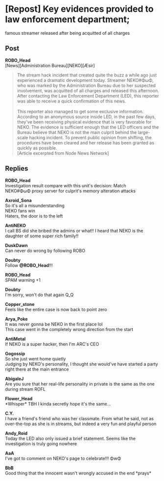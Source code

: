 # [Repost] Key evidences provided to law enforcement department;
famous streamer released after being acquitted of all charges
## Post
**ROBO_Head**<br>
[News][Administration Bureau][NEKO][Æsir]<br>
> The stream hack incident that created quite the buzz a while ago just experienced a dramatic development today. Streamer NEKO\#ΦωΦ, who was marked by the Administration Bureau due to her suspected involvement, was acquitted of all charges and released this afternoon. After contacting the Law Enforcement Department (LED), this reporter was able to receive a quick confirmation of this news.<br>
> <br>
> This reporter also managed to get some exclusive information. According to an anonymous source inside LED, in the past few days, they've been receiving physical evidence that is very favorable for NEKO. The evidence is sufficient enough that the LED officers and the Bureau believe that NEKO is not the main culprit behind the large-scale hacking incident. To prevent public opinion from shifting, the procedures have been cleared and her release has been granted as quickly as possible. <br>
[Article excerpted from Node News Network]
## Replies
**ROBO_Head**<br>
Investigation result compare with this unit's decision: Match<br>
NEKO\#ΦωΦ proxy server for culprit's memory alteration attacks

**Axroid_Sona**<br>
So it's all a misunderstanding<br>
NEKO fans win<br>
Haters, the door is to the left

**AntiNEKO**<br>
I call BS did she bribed the admins or what!! I heard that NEKO is the daughter of some super rich family!!

**DuskDawn**<br>
Can never do wrong by following ROBO

**Doubty**<br>
Follow **@ROBO\_Head**!!!

**ROBO_Head**<br>
SPAM warning +1

**Doubty**<br>
I'm sorry, won't do that again Q\_Q

**Copper_stone**<br>
Feels like the entire case is now back to point zero

**Arya_Poke**<br>
It was never gonna be NEKO in the first place lol<br>
This case went in the completely wrong direction from the start

**AntiMetal**<br>
If NEKO is a super hacker, then I'm ARC's CEO

**Gogossip**<br>
So she just went home quietly<br>
Judging by NEKO's personality, I thought she would've have started a party right there at the main entrance

**AbigaleJ**<br>
Are you sure that her real-life personality in private is the same as the one during stream ROFL

**Flower_Head**<br>
\*Whisper\* TBH I kinda secretly hope it's the same...

**C.Y.**<br>
I have a friend's friend who was her classmate. From what he said, not as over-the-top as she is in streams, but indeed a very fun and playful person

**Andy_Roid**<br>
Today the LED also only issued a brief statement. Seems like the investigation is truly going nowhere

**AaA**<br>
I've got to comment on NEKO's page to celebrate!!! ΦwΦ

**BbB**<br>
Good thing that the innocent wasn't wrongly accused in the end \*prays\*

